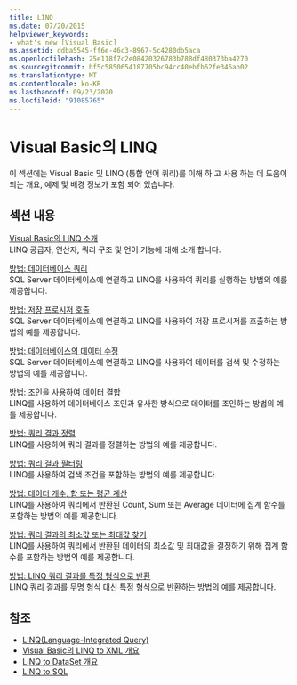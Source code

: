 ```yaml
---
title: LINQ
ms.date: 07/20/2015
helpviewer_keywords:
- what's new [Visual Basic]
ms.assetid: ddba5545-ff6e-46c3-8967-5c4280db5aca
ms.openlocfilehash: 25e118f7c2e08420326783b788df480373ba4270
ms.sourcegitcommit: bf5c5850654187705bc94cc40ebfb62fe346ab02
ms.translationtype: MT
ms.contentlocale: ko-KR
ms.lasthandoff: 09/23/2020
ms.locfileid: "91085765"
---
```

# <a name="linq-in-visual-basic"></a>Visual Basic의 LINQ

이 섹션에는 Visual Basic 및 LINQ (통합 언어 쿼리)를 이해 하 고 사용 하는 데 도움이 되는 개요, 예제 및 배경 정보가 포함 되어 있습니다.  
  
## <a name="in-this-section"></a>섹션 내용  

 [Visual Basic의 LINQ 소개](introduction-to-linq.md)  
 LINQ 공급자, 연산자, 쿼리 구조 및 언어 기능에 대해 소개 합니다.  
  
 [방법: 데이터베이스 쿼리](how-to-query-a-database-by-using-linq.md)  
 SQL Server 데이터베이스에 연결하고 LINQ를 사용하여 쿼리를 실행하는 방법의 예를 제공합니다.  
  
 [방법: 저장 프로시저 호출](how-to-call-a-stored-procedure-by-using-linq.md)  
 SQL Server 데이터베이스에 연결하고 LINQ를 사용하여 저장 프로시저를 호출하는 방법의 예를 제공합니다.  
  
 [방법: 데이터베이스의 데이터 수정](how-to-modify-data-in-a-database-by-using-linq.md)  
 SQL Server 데이터베이스에 연결하고 LINQ를 사용하여 데이터를 검색 및 수정하는 방법의 예를 제공합니다.  
  
 [방법: 조인을 사용하여 데이터 결합](how-to-combine-data-with-linq-by-using-joins.md)  
 LINQ를 사용하여 데이터베이스 조인과 유사한 방식으로 데이터를 조인하는 방법의 예를 제공합니다.  
  
 [방법: 쿼리 결과 정렬](how-to-sort-query-results-by-using-linq.md)  
 LINQ를 사용하여 쿼리 결과를 정렬하는 방법의 예를 제공합니다.  
  
 [방법: 쿼리 결과 필터링](how-to-filter-query-results-by-using-linq.md)  
 LINQ를 사용하여 검색 조건을 포함하는 방법의 예를 제공합니다.  
  
 [방법: 데이터 개수, 합 또는 평균 계산](how-to-count-sum-or-average-data-by-using-linq.md)  
 LINQ를 사용하여 쿼리에서 반환된 Count, Sum 또는 Average 데이터에 집계 함수를 포함하는 방법의 예를 제공합니다.  
  
 [방법: 쿼리 결과의 최소값 또는 최대값 찾기](how-to-find-the-minimum-or-maximum-value-in-a-query-result.md)  
 LINQ를 사용하여 쿼리에서 반환된 데이터의 최소값 및 최대값을 결정하기 위해 집계 함수를 포함하는 방법의 예를 제공합니다.  
  
 [방법: LINQ 쿼리 결과를 특정 형식으로 반환](how-to-return-a-linq-query-result-as-a-specific-type.md)  
 LINQ 쿼리 결과를 무명 형식 대신 특정 형식으로 반환하는 방법의 예를 제공합니다.  
  
## <a name="see-also"></a>참조

- [LINQ(Language-Integrated Query)](../../concepts/linq/index.md)
- [Visual Basic의 LINQ to XML 개요](../xml/overview-of-linq-to-xml.md)
- [LINQ to DataSet 개요](../../../../framework/data/adonet/linq-to-dataset-overview.md)
- [LINQ to SQL](../../../../framework/data/adonet/sql/linq/index.md)
